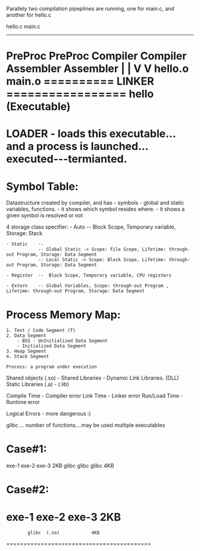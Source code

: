 Parallely two compilation pipeplines are running, one for main.c, and another for hello.c

hello.c         main.c
-------         -------
PreProc         PreProc
Compiler        Compiler
Assembler       Assembler
    |               |
    V               V
 hello.o         main.o
========== LINKER =================
          hello (Executable)
===================================

LOADER - loads this executable... and a process is launched... executed---termianted.
======================================================================================================

Symbol Table:
=============
Datastructure created by compiler, and has
    - symbols
        - global and static variables, functions.
    - it shows which symbol resides where.
    - it shows a given symbol is resolved or not

4 storage class specifier:
    - Auto      -- Block Scope, Temporary variable, Storage: Stack

    - Static    -- 
                -- Global Static -> Scope: File Scope, Lifetime: through-out Program, Storage: Data Segment
                -- Local Static -> Scope: Block Scope, Lifetime: through-out Program, Storage: Data Segment

    - Register  --  Block Scope, Temporary variable, CPU registers

    - Extern    -- Global Variables, Scope: through-out Program , Lifetime: through-out Program, Storage: Data Segment

Process Memory Map:
===================
    1. Text / Code Segment (T)
    2. Data Segment
        - BSS - UnInitialized Data Segment
        - Initialized Data Segment
    3. Heap Segment
    4. Stack Segment

    Process: a program under execution


Shared objects (.so) - Shared Libraries - Dynamic Link Libraries. (DLL)
Static Libraries (.a) -  (.lib)

Compile Time - Compiler error
Link Time - Linker error
Run/Load Time - Runtime error

Logical Errors - more dangerous :)


glibc ... number of functions....may be used  multiple executables

Case#1:
=======
exe-1        exe-2       exe-3      2KB
glibc        glibc       glibc      4KB



Case#2:
=======
exe-1        exe-2       exe-3      2KB
========================================
            glibc  (.so)            4KB
==========================================